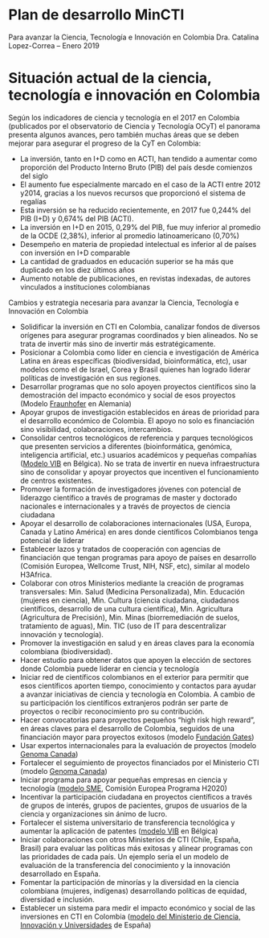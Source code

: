 # Plan de desarrollo MinCTI
Para avanzar la Ciencia, Tecnología e Innovación en Colombia
Dra. Catalina Lopez-Correa – Enero 2019

# Situación actual de la ciencia, tecnología e innovación en Colombia
Según los indicadores de ciencia y tecnología en el 2017 en Colombia (publicados por el observatorio de Ciencia y Tecnología OCyT) el panorama presenta algunos avances, pero también muchas áreas que se deben mejorar para asegurar el progreso de la CyT en Colombia:
-	La inversión, tanto en I+D como en ACTI, han tendido a aumentar como proporción del Producto Interno Bruto (PIB) del país desde comienzos del siglo
-	El aumento fue especialmente marcado en el caso de la ACTI entre 2012 y2014, gracias a los nuevos recursos que proporcionó el sistema de regalías
-	Esta inversión se ha reducido recientemente, en 2017 fue 0,244% del PIB (I+D) y 0,674% del PIB (ACTI).
-	La inversión en I+D en 2015, 0,29% del PIB, fue muy inferior al promedio de la OCDE (2,38%), inferior al promedio latinoamericano (0,70%) 
-	Desempeño en materia de propiedad intelectual es inferior al de países con inversión en I+D comparable
-	La cantidad de graduados en educación superior se ha más que duplicado en los diez últimos años
-	Aumento notable de publicaciones, en revistas indexadas, de autores vinculados a instituciones colombianas

Cambios y estrategia necesaria para avanzar la Ciencia, Tecnología e Innovación en Colombia
-	Solidificar la inversión en CTI en Colombia, canalizar fondos de diversos orígenes para asegurar programas coordinados y bien alineados. No se trata de invertir más sino de invertir más estratégicamente.
-	Posicionar a Colombia como líder en ciencia e investigación de América Latina en áreas específicas (biodiversidad, bioinformática, etc), usar modelos como el de Israel, Corea y Brasil quienes han logrado liderar políticas de investigación en sus regiones.
-	Desarrollar programas que no solo apoyen proyectos científicos sino la demostración del impacto económico y social de esos proyectos (Modelo [Fraunhofer](https://www.competeprosper.ca/blog/fraunhofer-institutes-offer-model-for-boosting-commercialization-in-ontario) en Alemania)
-	Apoyar grupos de investigación establecidos en áreas de prioridad para el desarrollo económico de Colombia. El apoyo no solo es financiación sino visibilidad, colaboraciones, intercambios. 
-	Consolidar centros tecnológicos de referencia  y parques tecnológicos que presenten servicios a diferentes (bioinformática, genómica, inteligencia artificial, etc.) usuarios académicos y pequeñas compañías ([Modelo VIB](http://www.vib.be/en/research/services/Pages/default.aspx) en Bélgica). No se trata de invertir en nueva infraestructura sino de consolidar y apoyar proyectos que incentiven el funcionamiento de centros existentes.
-	Promover la formación de investigadores jóvenes con potencial de liderazgo científico a través de programas de master y doctorado nacionales e internacionales y a través de proyectos de ciencia ciudadana
-	Apoyar el desarrollo de colaboraciones internacionales (USA, Europa, Canada y Latino América) en ares donde científicos Colombianos tenga potencial de liderar 
-	Establecer lazos y tratados de cooperación con agencias de financiación que tengan programas para apoyo de países en desarrollo (Comisión Europea, Wellcome Trust, NIH, NSF, etc), similar al modelo H3Africa.
-	Colaborar con otros Ministerios mediante la creación de programas transversales: Min. Salud (Medicina Personalizada), Min. Educación (mujeres en ciencia), Min. Cultura (ciencia ciudadana, ciudadanos científicos, desarrollo de una cultura científica), Min. Agricultura (Agricultura de Precisión), Min. Minas (biorremediación de suelos, tratamiento de aguas), Min. TIC (uso de IT para descentralizar innovación y tecnología).
-	Promover la investigación en salud y en áreas claves para la economía colombiana (biodiversidad).
-	Hacer estudio para obtener datos que apoyen la elección de sectores donde Colombia puede liderar en ciencia y tecnología
-	Iniciar red de científicos colombianos en el exterior para permitir que esos científicos aporten tiempo, conocimiento y contactos para ayudar a avanzar iniciativas de ciencia y tecnología en Colombia. A cambio de su participación los científicos extranjeros podrán ser parte de proyectos o recibir reconocimiento pro su contribución.
-	Hacer convocatorias para proyectos pequeños “high risk high reward”, en áreas claves para el desarrollo de Colombia, seguidos de una financiación mayor para proyectos exitosos (modelo [Fundación Gates](https://gcgh.grandchallenges.org/))
-	Usar expertos internacionales para la evaluación de proyectos (modelo [Genoma Canada](https://www.genomecanada.ca/en/why-genomics/genome-canadas-role))
-	Fortalecer el seguimiento de proyectos financiados por el Ministerio CTI (modelo [Genoma Canada](https://www.genomecanada.ca/en/about-us/accountability/evaluation))
-	Iniciar programa para apoyar pequeñas empresas en ciencia y tecnología ([modelo SME](https://ec.europa.eu/programmes/horizon2020/en/h2020-section/sme-instrument), Comisión Europea Programa H2020)
-	Incentivar la participación ciudadana en proyectos científicos a través de grupos de interés, grupos de pacientes, grupos de usuarios de la ciencia y organizaciones sin ánimo de lucro.
-	Fortalecer el sistema universitario de transferencia tecnológica y aumentar la aplicación de patentes ([modelo VIB](http://www.vib.be/en/business-opportunities/Pages/The-importance-of-tech-transfer.aspx) en Bélgica)
-	Iniciar colaboraciones con otros Ministerios de CTI (Chile, España, Brasil) para evaluar las políticas más exitosas y alinear programas con las prioridades de cada país. Un ejemplo seria el un modelo de evaluación de la transferencia del conocimiento y la innovación desarrollado en España.
-	Fomentar la participación de minorías y la diversidad en la ciencia colombiana (mujeres, indígenas) desarrollando políticas de equidad, diversidad e inclusión.
-	Establecer un sistema para medir el impacto económico y social de las inversiones en CTI en Colombia ([modelo del Ministerio de Ciencia, Innovación y Universidades](http://www.ciencia.gob.es/portal/site/MICINN/menuitem.edc7f2029a2be27d7010721001432ea0/?vgnextoid=5c7f5ffab3a57610VgnVCM1000001d04140aRCRD&vgnextchannel=4346846085f90210VgnVCM1000001034e20aRCRD) de España) 
